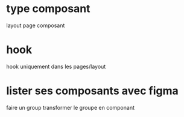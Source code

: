 # type composant

layout
page
composant

# hook

hook uniquement dans les pages/layout

# lister ses composants avec figma

faire un group
transformer le groupe en componant
